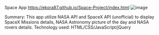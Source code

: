 Space App
https://ekora87.github.io/Space-Project/index.html
![image](https://user-images.githubusercontent.com/16996692/58388094-8fe38d00-7fdf-11e9-9f9d-75d5cfd273f0.PNG)

Summary: This app utilize NASA API and SpaceX API (unofficial) to display SpaceX Missions details, NASA Astronomy picture of the day and NASA rovers details.
Technology used: HTML/CSS/JavaScript/jQuery
